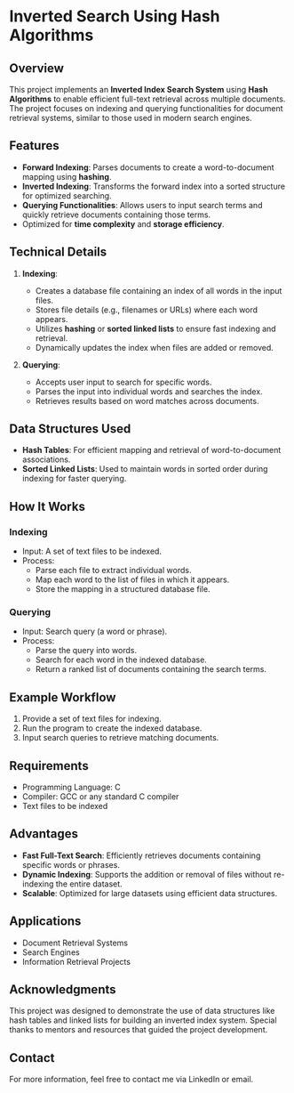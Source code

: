 # Inverted Search Using Hash Algorithms

## Overview
This project implements an **Inverted Index Search System** using **Hash Algorithms** to enable efficient full-text retrieval across multiple documents. The project focuses on indexing and querying functionalities for document retrieval systems, similar to those used in modern search engines.

## Features
- **Forward Indexing**: Parses documents to create a word-to-document mapping using **hashing**.
- **Inverted Indexing**: Transforms the forward index into a sorted structure for optimized searching.
- **Querying Functionalities**: Allows users to input search terms and quickly retrieve documents containing those terms.
- Optimized for **time complexity** and **storage efficiency**.

## Technical Details
1. **Indexing**:
   - Creates a database file containing an index of all words in the input files.
   - Stores file details (e.g., filenames or URLs) where each word appears.
   - Utilizes **hashing** or **sorted linked lists** to ensure fast indexing and retrieval.
   - Dynamically updates the index when files are added or removed.

2. **Querying**:
   - Accepts user input to search for specific words.
   - Parses the input into individual words and searches the index.
   - Retrieves results based on word matches across documents.

## Data Structures Used
- **Hash Tables**: For efficient mapping and retrieval of word-to-document associations.
- **Sorted Linked Lists**: Used to maintain words in sorted order during indexing for faster querying.

## How It Works
### Indexing
- Input: A set of text files to be indexed.
- Process:
  - Parse each file to extract individual words.
  - Map each word to the list of files in which it appears.
  - Store the mapping in a structured database file.

### Querying
- Input: Search query (a word or phrase).
- Process:
  - Parse the query into words.
  - Search for each word in the indexed database.
  - Return a ranked list of documents containing the search terms.

## Example Workflow
1. Provide a set of text files for indexing.
2. Run the program to create the indexed database.
3. Input search queries to retrieve matching documents.

## Requirements
- Programming Language: C
- Compiler: GCC or any standard C compiler
- Text files to be indexed

## Advantages
- **Fast Full-Text Search**: Efficiently retrieves documents containing specific words or phrases.
- **Dynamic Indexing**: Supports the addition or removal of files without re-indexing the entire dataset.
- **Scalable**: Optimized for large datasets using efficient data structures.

## Applications
- Document Retrieval Systems
- Search Engines
- Information Retrieval Projects

## Acknowledgments
This project was designed to demonstrate the use of data structures like hash tables and linked lists for building an inverted index system. Special thanks to mentors and resources that guided the project development.

## Contact
For more information, feel free to contact me via LinkedIn or email.
